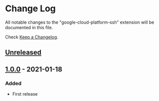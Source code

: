 # Change Log

All notable changes to the "google-cloud-platform-ssh" extension will be documented in this file.

Check [Keep a Changelog](http://keepachangelog.com/).

## [Unreleased]

## [1.0.0] - 2021-01-18
### Added
- First release

[Unreleased]: https://github.com/andrewdircks/google-cloud-platform-ssh
[1.0.0]: https://marketplace.visualstudio.com/items?itemName=andrewdircks.google-cloud-platform-ssh